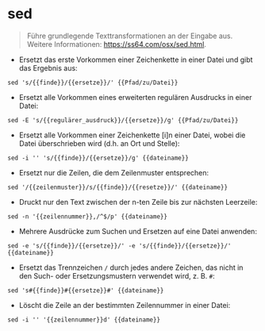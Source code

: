 # sed

> Führe grundlegende Texttransformationen an der Eingabe aus.
> Weitere Informationen: <https://ss64.com/osx/sed.html>.

- Ersetzt das erste Vorkommen einer Zeichenkette in einer Datei und gibt das Ergebnis aus:

`sed 's/{{finde}}/{{ersetze}}/' {{Pfad/zu/Datei}}`

- Ersetzt alle Vorkommen eines erweiterten regulären Ausdrucks in einer Datei:

`sed -E 's/{{regulärer_ausdruck}}/{{ersetze}}/g' {{Pfad/zu/Datei}}`

- Ersetzt alle Vorkommen einer Zeichenkette [i]n einer Datei, wobei die Datei überschrieben wird (d.h. an Ort und Stelle):

`sed -i '' 's/{{finde}}/{{ersetze}}/g' {{dateiname}}`

- Ersetzt nur die Zeilen, die dem Zeilenmuster entsprechen:

`sed '/{{zeilenmuster}}/s/{{finde}}/{{resetze}}/' {{dateiname}}`

- Druckt nur den Text zwischen der n-ten Zeile bis zur nächsten Leerzeile:

`sed -n '{{zeilennummer}},/^$/p' {{dateiname}}`

- Mehrere Ausdrücke zum Suchen und Ersetzen auf eine Datei anwenden:

`sed -e 's/{{finde}}/{{ersetze}}/' -e 's/{{finde}}/{{ersetze}}/' {{dateiname}}`

- Ersetzt das Trennzeichen `/` durch jedes andere Zeichen, das nicht in den Such- oder Ersetzungsmustern verwendet wird, z. B. `#`:

`sed 's#{{finde}}#{{ersetze}}#' {{dateiname}}`

- Löscht die Zeile an der bestimmten Zeilennummer in einer Datei:

`sed -i '' '{{zeilennummer}}d' {{dateiname}}`
